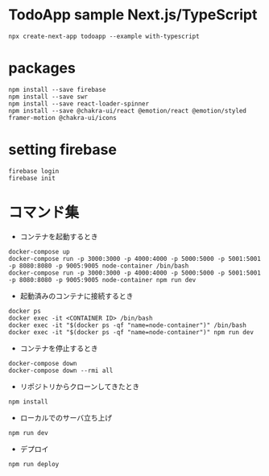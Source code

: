 # TodoApp sample Next.js/TypeScript

```
npx create-next-app todoapp --example with-typescript
```

# packages

```
npm install --save firebase
npm install --save swr
npm install --save react-loader-spinner
npm install --save @chakra-ui/react @emotion/react @emotion/styled framer-motion @chakra-ui/icons
```

# setting firebase

```
firebase login
firebase init
```

# コマンド集

- コンテナを起動するとき

```
docker-compose up
docker-compose run -p 3000:3000 -p 4000:4000 -p 5000:5000 -p 5001:5001 -p 8080:8080 -p 9005:9005 node-container /bin/bash
docker-compose run -p 3000:3000 -p 4000:4000 -p 5000:5000 -p 5001:5001 -p 8080:8080 -p 9005:9005 node-container npm run dev
```

- 起動済みのコンテナに接続するとき

```
docker ps
docker exec -it <CONTAINER ID> /bin/bash
docker exec -it "$(docker ps -qf "name=node-container")" /bin/bash
docker exec -it "$(docker ps -qf "name=node-container")" npm run dev
```

- コンテナを停止するとき

```
docker-compose down
docker-compose down --rmi all
```

- リポジトリからクローンしてきたとき

```
npm install
```

- ローカルでのサーバ立ち上げ

```
npm run dev
```

- デプロイ

```
npm run deploy
```
